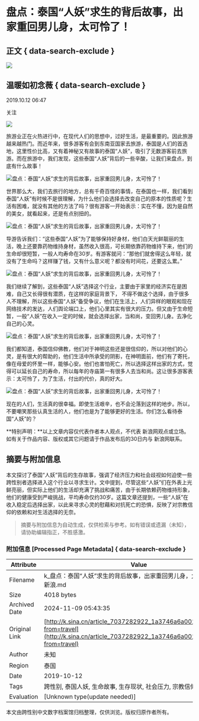 # 盘点：泰国“人妖”求生的背后故事，出家重回男儿身，太可怜了！

## 正文 { data-search-exclude }


_![](https://n.sinaimg.cn/sinacn10209/198/w99h99/20191010/4e50-ifrwayx4023514.jpg)_

## 温暖如初念薇 { data-search-exclude }

2019.10.12 06:47

关注

![](https://n.sinaimg.cn/default/2fb77759/20151125/320X320.png)

旅游业正在火热进行中，在现代人们的思想中，过好生活，是最重要的。因此旅游越来越热门。而近年来，很多游客有会到东南亚国家去旅游，泰国是人们的首选地，这里性价比高，又有着神秘又有故事的泰国“人妖”，吸引了无数游客前去旅游。而在旅游中，我们发现，这些泰国“人妖”背后的一些辛酸，让我们来盘点，到底有什么故事！

![盘点：泰国“人妖”求生的背后故事，出家重回男儿身，太可怜了！](http://k.sinaimg.cn/n/sinacn10106/752/w483h269/20191012/95c8-ifvwfti8067950.jpg/w700d1q75cms.jpg)

世界那么大，我们去旅行的地方，总有千奇百怪的事情，在泰国也一样，我们看到泰国“人妖”有时候不是很理解，为什么他们会选择去改变自己的原本的性质呢？生活有困难，就没有其他的方法了吗？很有游客一开始表示：实在不懂，因为是自然的美女，就看起来，还是有点别扭的。

![盘点：泰国“人妖”求生的背后故事，出家重回男儿身，太可怜了！](http://k.sinaimg.cn/n/sinacn10106/36/w519h317/20191012/6c72-ifvwfti8068049.jpg/w700d1q75cms.jpg)

导游告诉我们：“这些泰国“人妖”为了能够保持好身材，他们白天光鲜靓丽的生活，晚上还要靠药物维持身材，虽然收入很高，可长期依靠药物维持下来，他们的生命却很短暂，一般人均寿命在30岁。有游客就问：“那他们就舍得这么年轻，就没有了生命吗？这样赚了钱，又有什么意义呢？都没有时间花，还要这么累。”

![盘点：泰国“人妖”求生的背后故事，出家重回男儿身，太可怜了！](http://k.sinaimg.cn/n/sinacn10106/779/w471h308/20191012/c0e2-ifvwfti8068136.jpg/w700d1q75cms.jpg)

我们继续了解到，这些泰国“人妖”选择这个行业，主要由于家里的经济实在是困难，自己又长得很有潜质，在这样的家庭背景下， 不得不做这个选择，由于很多人不理解，所以这些泰国“人妖”备受争议，他们在生活上，人们异样的眼观和现在网络技术的发达，人们舆论端口上，他们心里其实有很大的压力。但又由于生命短暂，一般“人妖”在收入一定的时候，就会选择出家，当和尚，变回男儿身。去净化自己的心灵。

![盘点：泰国“人妖”求生的背后故事，出家重回男儿身，太可怜了！](http://k.sinaimg.cn/n/sinacn10106/10/w542h268/20191012/3a99-ifvwfti8068270.jpg/w700d1q75cms.jpg)

我们都知道，泰国信仰佛教，他们对于神明这些还是很信仰的，所以对他们的心灵，是有很大的帮助的，他们生活中所承受的阴影，在神明面前，他们有了寄托，像在母爱的怀里一样，能够心安。他们也害怕死亡，所以选择这样出家的方式，觉得可以延长自己的寿命，所以每年的寺庙第一有很多人去当和尚。这让很多游客表示：太可怜了，为了生活，付出的代价，真的好大。

![盘点：泰国“人妖”求生的背后故事，出家重回男儿身，太可怜了！](http://k.sinaimg.cn/n/sinacn10106/781/w502h279/20191012/d1f6-ifvwfti8068423.jpg/w700d1q75cms.jpg)

现在的人们，生活真的很幸福。即使生活艰辛，也不会沦落到这样的地步。所以，不要嘲笑那些认真生活的人，他们也是为了能够更好的生活。你们怎么看待泰国“人妖”的？

**特别声明：**以上文章内容仅代表作者本人观点，不代表 新浪网观点或立场。如有关于作品内容、版权或其它问题请于作品发布后的30日内与 新浪网联系。

## 摘要与附加信息

<!-- tcd_abstract -->
本文探讨了泰国“人妖”背后的生存故事，强调了经济压力和社会歧视如何迫使一些跨性别者选择进入这个行业以寻求生计。文中提到，尽管这些“人妖”们在外表上光鲜亮丽，但实际上他们的生活却充满了挑战和痛苦，由于长期依赖药物维持形象，他们的健康受到严峻挑战，平均寿命仅约30岁。这篇文章还提到，一些“人妖”在收入稳定后选择出家，以此来寻求心灵的慰藉和对抗死亡的恐惧，反映了对宗教信仰的依赖和对生活选择的无奈。
<!-- tcd_abstract_end -->

> 摘要与附加信息为自动生成，仅供检索与参考。如有错误或遗漏（未知），请协助编辑指正，不胜感激。

### 附加信息 [Processed Page Metadata] { data-search-exclude }

| Attribute       | Value                                  |
|-----------------|----------------------------------------|
| Filename        | k_盘点：泰国“人妖”求生的背后故事，出家重回男儿身，太可怜了！_-_新浪.md                             |
| Size            | 4018 bytes                           |
| Archived Date   | 2024-11-09 05:43:35                             |
| Original Link   | [http://k.sina.cn/article_7037282922_1a3746a6a00100r234.html?from=travel](http://k.sina.cn/article_7037282922_1a3746a6a00100r234.html?from=travel)                       |
| Author          | 未知                               |
| Region          | 泰国                               |
| Date            | 2019-10-12                                 |
| Tags            | 跨性别, 泰国人妖, 生命故事, 生存现状, 社会压力, 宗教信仰                                 |
| Evaluation            | [Unknown type(update needed)]                                 |
<!-- tcd_table_end -->

本文由跨性别中文数字档案馆归档整理，仅供浏览。版权归原作者所有。
